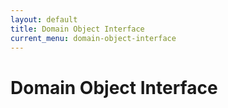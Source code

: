 ```yaml
---
layout: default
title: Domain Object Interface
current_menu: domain-object-interface
---
```


# Domain Object Interface
